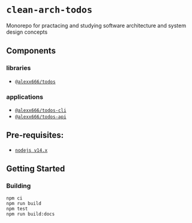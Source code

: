# `clean-arch-todos`

Monorepo for practacing and studying software architecture and system design concepts

## Components

### libraries

- [`@alexx666/todos`](../libs/todos/README.md)

### applications

- [`@alexx666/todos-cli`](../apps/cli/README.md)
- [`@alexx666/todos-api`](../apps/api/README.md)

## Pre-requisites:

* [`nodejs v14.x`](https://nodejs.org/es/download/)

## Getting Started

### Building

```
npm ci
npm run build
npm test
npm run build:docs
```
